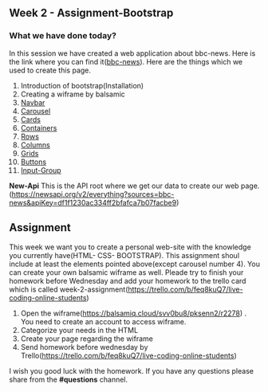  ## Week 2 - Assignment-Bootstrap

### What we have done today?
In this session we have created a web application about bbc-news. Here is the link where you can find it([bbc-news](./bbc-news)). Here are the things which we used to create this page.
1. Introduction of bootstrap(Installation)
2. Creating a wiframe by balsamic
3. [Navbar](https://getbootstrap.com/docs/4.3/components/navbar/)
4. [Carousel](https://getbootstrap.com/docs/4.3/components/carousel/)
5. [Cards](https://getbootstrap.com/docs/4.3/components/card/)
6. [Containers](https://getbootstrap.com/docs/4.3/layout/overview/#containers)
7. [Rows](https://getbootstrap.com/docs/4.3/layout/grid/#how-it-works)
8. [Columns](https://getbootstrap.com/docs/4.3/layout/grid/#how-it-works)
9. [Grids](https://getbootstrap.com/docs/4.3/layout/grid/)
10. [Buttons](https://getbootstrap.com/docs/4.3/components/buttons/)
11. [Input-Group](https://getbootstrap.com/docs/4.3/components/input-group/)

**New-Api** This is the API root where we get our data to create our web page.(https://newsapi.org/v2/everything?sources=bbc-news&apiKey=df1f1230ac334ff2bfafca7b07facbe9)

## Assignment 

This week we want you to create a personal web-site with the knowledge you currently have(HTML- CSS- BOOTSTRAP). This assignment shoul include at least the elements pointed above(except carousel number 4). You can create your own balsamic wiframe as well. Pleade try to finish your homework before Wednesday and add your homework to the trello card which is called week-2-assignment(https://trello.com/b/feq8kuQ7/live-coding-online-students)

1. Open the wiframe(https://balsamiq.cloud/svv0bu8/pksenn2/r2278) . You need to create an account to access wiframe.
2. Categorize your needs in the HTML
3. Create your page regarding the wiframe
4. Send homework before wednesday by Trello(https://trello.com/b/feq8kuQ7/live-coding-online-students)

I wish you good luck with the homework. If you have any questions please share from the **#questions** channel.